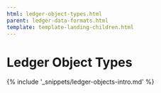 ```yaml
---
html: ledger-object-types.html
parent: ledger-data-formats.html
template: template-landing-children.html
---
```

# Ledger Object Types

{% include '_snippets/ledger-objects-intro.md' %}
